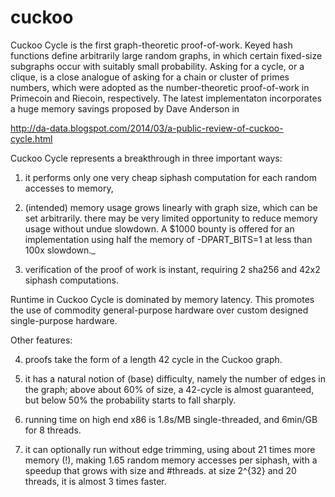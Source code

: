 cuckoo
======

Cuckoo Cycle is the first graph-theoretic proof-of-work.
Keyed hash functions define arbitrarily large random graphs,
in which certain fixed-size subgraphs occur with suitably small probability.
Asking for a cycle, or a clique, is a close analogue of asking for
a chain or cluster of primes numbers, which were adopted as the
number-theoretic proof-of-work in Primecoin and Riecoin, respectively.
The latest implementaton incorporates a huge memory savings proposed by Dave Anderson in

http://da-data.blogspot.com/2014/03/a-public-review-of-cuckoo-cycle.html


Cuckoo Cycle represents a breakthrough in three important ways:

1) it performs only one very cheap siphash computation for each random accesses to memory,

2) (intended) memory usage grows linearly with graph size, which can be set arbitrarily.
   there may be very limited opportunity to reduce memory usage without undue slowdown.
   A $1000 bounty is offered for an implementation using half the memory of -DPART_BITS=1
   at less than 100x slowdown._

3) verification of the proof of work is instant, requiring 2 sha256 and 42x2 siphash computations.

Runtime in Cuckoo Cycle is dominated by memory latency. This promotes the use
of commodity general-purpose hardware over custom designed single-purpose hardware.

Other features:

4) proofs take the form of a length 42 cycle in the Cuckoo graph.

5) it has a natural notion of (base) difficulty, namely the number of edges in the graph;
   above about 60% of size, a 42-cycle is almost guaranteed, but below 50% the probability
   starts to fall sharply.

6) running time on high end x86 is 1.8s/MB single-threaded, and 6min/GB for 8 threads.

7) it can optionally run without edge trimming, using about 21 times more memory (!), making
   1.65 random memory accesses per siphash, with a speedup that grows with size and #threads.
   at size 2^{32} and 20 threads, it is almost 3 times faster.
